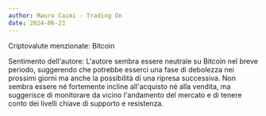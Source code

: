 ```yaml
---
author: Mauro Caimi - Trading On
date: 2024-06-23
---
```


Criptovalute menzionate: Bitcoin

Sentimento dell'autore: L'autore sembra essere neutrale su Bitcoin nel breve periodo, suggerendo che potrebbe esserci una fase di debolezza nei prossimi giorni ma anche la possibilità di una ripresa successiva. Non sembra essere né fortemente incline all'acquisto né alla vendita, ma suggerisce di monitorare da vicino l'andamento del mercato e di tenere conto dei livelli chiave di supporto e resistenza.
